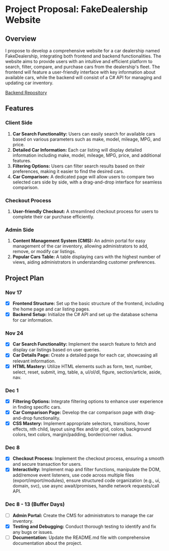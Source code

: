 # Project Proposal: FakeDealership Website

## Overview

I propose to develop a comprehensive website for a car dealership named FakeDealership, integrating both frontend and backend functionalities. The website aims to provide users with an intuitive and efficient platform to search, filter, compare, and purchase cars from the dealership's fleet. The frontend will feature a user-friendly interface with key information about available cars, while the backend will consist of a C# API for managing and updating car inventory.

[Backend Repository](https://github.com/ThunderProCode/FakDealershipBackend)

## Features

### Client Side
1. **Car Search Functionality:** Users can easily search for available cars based on various parameters such as make, model, mileage, MPG, and price.
2. **Detailed Car Information:** Each car listing will display detailed information including make, model, mileage, MPG, price, and additional features.
3. **Filtering Options:** Users can filter search results based on their preferences, making it easier to find the desired cars.
4. **Car Comparison:** A dedicated page will allow users to compare two selected cars side by side, with a drag-and-drop interface for seamless comparison.

### Checkout Process
1. **User-friendly Checkout:** A streamlined checkout process for users to complete their car purchase efficiently.

### Admin Side
1. **Content Management System (CMS):** An admin portal for easy management of the car inventory, allowing administrators to add, remove, or modify car listings.
2. **Popular Cars Table:** A table displaying cars with the highest number of views, aiding administrators in understanding customer preferences.

## Project Plan

### Nov 17
- [X] **Frontend Structure:** Set up the basic structure of the frontend, including the home page and car listing pages.
- [X] **Backend Setup:** Initialize the C# API and set up the database schema for car information.

### Nov 24
- [X] **Car Search Functionality:** Implement the search feature to fetch and display car listings based on user queries.
- [X] **Car Details Page:** Create a detailed page for each car, showcasing all relevant information.
- [X] **HTML Mastery:** Utilize HTML elements such as form, text, number, select, reset, submit, img, table, a, ul/ol/dl, figure, section/article, aside, nav.

### Dec 1
- [X] **Filtering Options:** Integrate filtering options to enhance user experience in finding specific cars.
- [X] **Car Comparison Page:** Develop the car comparison page with drag-and-drop functionality.
- [X] **CSS Mastery:** Implement appropriate selectors, transitions, hover effects, nth child, layout using flex and/or grid, colors, background colors, text colors, margin/padding, border/corner radius.
  
### Dec 8
- [X] **Checkout Process:** Implement the checkout process, ensuring a smooth and secure transaction for users.
- [X] **Interactivity:** Implement map and filter functions, manipulate the DOM, add/remove event listeners, use code across multiple files (export/import/modules), ensure structured code organization (e.g., ui, domain, svc), use async await/promises, handle network requests/call API.
  
### Dec 8 - 13 (Buffer Days)
- [ ] **Admin Portal:** Create the CMS for administrators to manage the car inventory.
- [X] **Testing and Debugging:** Conduct thorough testing to identify and fix any bugs or issues.
- [ ] **Documentation:** Update the README.md file with comprehensive documentation about the project.